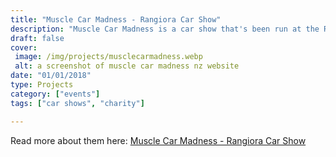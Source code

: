 ```yaml
---
title: "Muscle Car Madness - Rangiora Car Show"
description: "Muscle Car Madness is a car show that's been run at the Rangiora show grounds for over 35 years. With over 1000 cars on show and tens of thousands in attendance, this event is well known in New Zealand."
draft: false
cover: 
 image: /img/projects/musclecarmadness.webp
 alt: a screenshot of muscle car madness nz website
date: "01/01/2018"
type: Projects
category: ["events"]
tags: ["car shows", "charity"]

---
```


Read more about them here: <a href="http://www.musclecarmadness.co.nz">Muscle Car Madness - Rangiora Car Show</a>